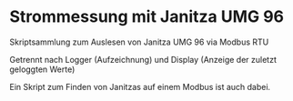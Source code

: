 # Strommessung mit Janitza UMG 96

Skriptsammlung zum Auslesen von Janitza UMG 96 via Modbus RTU

Getrennt nach Logger (Aufzeichnung) und Display (Anzeige der zuletzt geloggten Werte)

Ein Skript zum Finden von Janitzas auf einem Modbus ist auch dabei.
